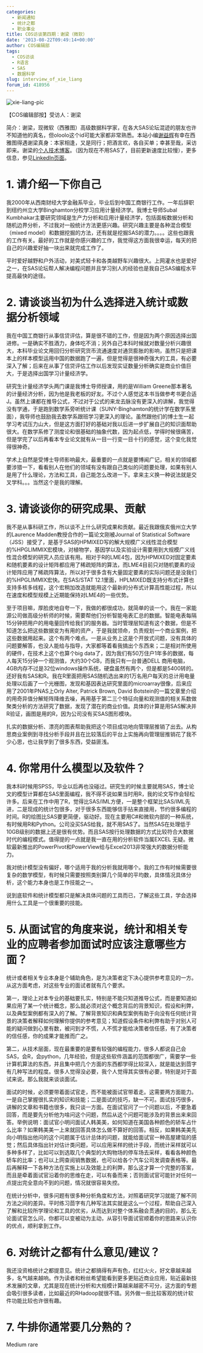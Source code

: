 ```yaml
---
categories:
  - 新闻通知
  - 统计之都
  - 职业事业
title: COS访谈第四期：谢梁（微软）
date: '2013-08-22T09:49:14+00:00'
author: COS编辑部
tags:
  - COS访谈
  - R语言
  - SAS
  - 数据科学
slug: interview_of_xie_liang
forum_id: 418956
---
```


![xie-liang-pic](https://uploads.cosx.org/2013/08/xie-liang-pic.jpg)
  
【COS编辑部按】受访人：谢梁

简介：谢梁，现微软（西雅图）高级数据科学家，在各大SAS论坛混迹的朋友也许不知道他的真名，但oloolo这个id可能大家都非常熟悉。本站小编[谢益辉](http://weibo.com/yihuixie?topnav=1&wvr=5&topsug=1)有幸在西雅图得遇谢梁真身：本家相逢，又是同行；把酒言欢，各自买单；幸甚至哉，采访即来。谢梁的[个人技术博客](http://www.sas-programming.com)。（因为现在不用SAS了，目前更新速度比较慢），更多信息，参见[LinkedIn页面](http://www.linkedin.com/in/liangxie/)。

# 1. 请介绍一下你自己

我2000年从西南财经大学金融系毕业，毕业后到中国工商银行工作。一年后辞职到纽约州立大学Binghamton分校学习应用计量经济学。我博士导师Subal Kumbhakar主要研究领域是生产力分析和应用计量经济学，包括面板数据分析和随机边界分析，不过我对一般统计方法更感兴趣。研究兴趣主要是各种混合模型（mixed model）和数据挖掘的方法，还有就是挖掘SAS的潜力。。。。这些也跟我的工作有关。最好的工作就是你感兴趣的工作，我觉得这方面我很幸运，每天的把自己的兴趣爱好抽一块出来就完成工作了。<!--more-->

平时爱好越野和户外活动，对美式轻卡和各类越野车兴趣很大。上网灌水也是爱好之一，在SAS论坛帮人解决编程问题并且学习别人的经验也是我自己SAS编程水平提高最快的途径。

# 2. 请谈谈当初为什么选择进入统计或数据分析领域

我在中国工商银行从事信贷评估，算是很不错的工作，但是因为两个原因选择出国进修。一是确实不胜酒力，身体吃不消；另外自己本科时候就对数量分析兴趣很大，本科毕业论文用回归分析研究货币流通速度对通货膨胀的影响，虽然只是把课本上的样本模型运用中国的数据跑了一遍，但是觉得是很神奇强大的工具，有必要深入了解；后来在从事了信贷评估工作以后发现实证数量分析确实是商业价值巨大，于是选择出国学习计量经济学。

研究生计量经济学头两门课是我博士导师授课，用的是William Greene那本著名的计量经济分析，因为他是我老板的好友。不过个人感觉这本书当做参考书更合适J。虽然上课都在推导公式，不过对于公式的来龙去脉没有更深入的讲解，我觉得没有学通，于是跑到数学系旁听统计课（SUNY-Binghamton的统计学在数学系里面），我导师也鼓励我去数学系跟班学习更深入的理论。虽然跟他们的博士生一起学习考试压力山大，但是这方面打好的基础对我以后进一步扩展自己的知识面帮助很大。在数学系修了测度论和很基础的抽象代数，因为起点低，学得时候很痛苦，但是学完了以后再看本专业论文就有从一目一行变一目十行的感觉，这个变化我觉得很神奇。

学术上自然是受博士导师影响最大，最重要的一点就是要博闻广记，相关的领域都要涉猎一下，看看别人在他们的领域有没有跟自己类似的问题要处理，如果有别人是用了什么理论，方法和工具，自己能怎么改进一下。拿来主义换一种说法就是交叉学科。。。当然这个是我的理解。

# 3. 请谈谈你的研究成果、贡献

我不是从事科研工作，所以谈不上什么研究成果和贡献。最近我跟俄亥俄州立大学的Laurence Madden教授合作的一篇论文刚被Journal of Statistical Software（JSS）接受了，是基于SAS的HPMIXED写的解大规模广义线性混合模型的%HPGLIMMIX宏模块，对植物学，基因学以及实验设计需要用到大规模广义线性混合模型的研究人员应该有用。相对于R的LME4包，因为HPMIXED对固定要素和随机要素的设计矩阵都应用了稀疏矩阵的算法，而LME4目前只对随机要素的设计矩阵应用了稀疏阵算法，所以对于很多含有大量固定要素的实际问题还是没我们的%HPGLIMMIX宏快。在SAS/STAT 12.1里面，HPLMIXED既支持分布式计算也支持多核多线程，这个宏稍加改造就能用这个最新的分布式计算高性能过程，所以在速度和模型规模上近期能保持对LME4的一些优势。

至于项目嘛，厚脸皮地自夸一下，我做的都很成功，就简单的谈一个。我在一家能源公司做高级分析师的时候，需要帮他们分析智能电表汇总的数据。智能电表每隔15分钟把用户的用电量回传给我们的服务器。当时管理层知道有这个数据，但是不知道怎么把这些数据变为有用的资产，于是我就领命，负责规划一个商业案例，把这些数据用起来。这个有两个难点。一是从业务上这是个开放式问题，没有具体的问题要解答，也没人能给与指导，大家都等着看我搞出个东西来；二是相对所使用的硬件，在技术上这个也算个big data了，因为我们有50万住户1年多的数据，每人每天15分钟一个观测值，大约30个GB，而我只有一台普通DELL 商用电脑，4GB内存不过是32位windows操作系统，硬盘虽然有两个，但是都是5400转的。还好我有SAS和R。我在R里面把用SAS随机选出来的1万名用户每天的总计用电量处理以后画了一个光栅图，发现和基因表达研究里面的microarray很像，后来应用了2001年PNAS上Orly Alter, Patrick Brown, David Botstein的一篇文章里介绍的用奇异值分解矩阵降维去噪，再用基于第二三个特征向量和观测值的相关系数做聚类分析的方法研究了数据，发现了潜在的商业价值。具体的计算是用SAS解决并R验证，画图是用的R，因为公司没有买SAS图形模块。

扎实的数据分析、漂亮的图表帮助我把这个项目成功地向管理层推销了出去。从构思商业案例到寻找分析手段并且在比较落后的平台上实施再向管理层推销花了我不少心思，也让我学到了很多东西，受益匪浅。

# 4. 你常用什么模型以及软件？

我本科时候用SPSS，毕业以后再也没碰过。研究生的时候主要就用SAS，博士论文的模型计算都在SAS里面编程，我不得不说如果当时用R，我的论文写作会轻松许多。后来在工作中用了R，觉得比SAS/IML方便，一是整个框架比SAS/IML先进，二是现成的统计包很多，对于很多东西能够信手拈来直接用，节约很多编程的时间。R的绘图比SAS要更简便，驱动好。现在主要用C#和微软内部的一种系统，有时候用R和Python。公司没买SAS给我，就不用SAS了。当然SAS在处理低于10GB级别的数据上还是很有优势。而且SAS按行处理数据的方式比较符合大数据时代的编程模式。值得提的一点就是我一直在用的分析软件当属EXCEL 无疑。微软最新推出的PowerPivot和PowerView给与Excel2013非常强大的数据分析能力。

我对统计模型没有偏好，哪个适用于我的分析我就用哪个。我的工作有时候需要很复杂的数学模型，有时候只需要按照类别算几个简单的平均数，具体情况具体分析，这个能力本身也是工作技能之一。

说到底软件和统计模型都只是解决具体问题的工具而已，了解这些工具，学会选择用什么工具是一个很重要的技能。

# 5. 从面试官的角度来说，统计和相关专业的应聘者参加面试时应该注意哪些方面？

统计或者相关专业本身是个辅助角色，是为决策者定下决心提供参考意见的一方。从这方面考虑，对这些专业的面试者就有几个要求。

第一，理论上对本专业的基础要扎实，特别是不能只知道推导公式，而是要知道如果应用了某一个统计概念，那么就必须对这个概念背后的背景知识，假设和利弊，以及典型案例都有深入的了解。了解背景知识和典型案例有助于向没有任何统计背景的决策者解释如何理解你提供的参考意见；知道假设条件和利弊有助于对别人可能的疑问做到心里有数，被问到才不慌，人不慌才能给决策者信任感，有了决策者的信任感，你的成果才能推而广之。

第二，从技术层面，现在最重要的是要有较强的编程能力，很多人都说自己会SAS，会R，会python，几年经验，但是这些软件涵盖的范围都很广，需要学一些计算机算法的东西，并且集中把几个方面的东西都学得比较深入，就是能达到茴字有几种写法的程度。很多人觉得没必要，我个人觉得其实很有必要，特别是对于面试来说。那么我就来谈谈面试。

面试的时候，必须要带着面试官走，而不能被面试官带着走。这需要两方面能力。一是自己掌握很扎实的知识和技能；二是面试的技巧，缺一不可。面试技巧很多，讲解的文章和书籍也很多，我只谈一方面。在面试官问了一个问题以后，不要急着回答，而是要先分析他为啥问这个问题，然后从这个问题可能涉及的背景出来来回答。举例说明：面试官小明问面试人韩美美，如何知道在美国各种颜色的轿车占什么比率？如果韩美美一上来就回答具体怎么做不算好的回答。相反，如果韩美美先向小明指出他问的这个问题属于估计总体的问题，就能给面试官一种高屋建瓴的感觉；然后具体指出针对估计类问题，可以应用采样的统计手段，而统计采样就可以多种多样了，比如可以到选取几个典型的大购物场的停车场去采样，看看各种颜色轿车的比率；也可以上网查阅销售数据，也可以给各个汽车公司发调查表格等。最后再解释一下各种方法在实施上以及效能上的利弊，那么这才算一个完整的答案，而且是牵着面试官沿着你的思维在走，可以有备而来；否则面试官可能针对任何一点提出完全意向不到的问题，情况就很容易失控。

在统计分析中，很多问题有很多种分析角度和方法，对照着研究学习就能了解不同方法之间的差异。平时练习茴字有几种写法其实就是这么一个过程，帮助自己深入了解和比较所学理论和工具的优劣，从而达到对整个体系融会贯通的目的，那么无论面试官怎么问，你都可以变被动为主动，从容引导面试官顺着你的思路来认识你的优点，顺利拿到工作。

# 6. 对统计之都有什么意见/建议？

我还没资格统计之都提意见。统计之都搞得有声有色，红红火火，好文章越来越多，名气越来越响。作为读者和粉丝希望能看到更多更贴近商业应用，贴近最新技术发展的文章，尤其是现在统计分析和大规模计算越来越密不可分，这方面的专题会吸引很多读者，比如最近的RHadoop就很不错。另外做一些比较客观的统计软件功能比较也许很有趣。

# 7. 牛排你通常要几分熟的？

Medium rare
